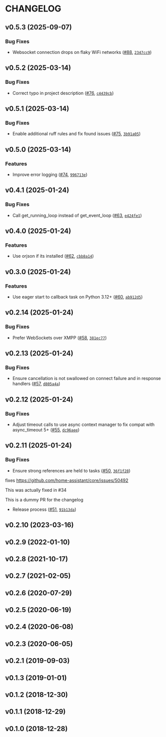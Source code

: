 # CHANGELOG


## v0.5.3 (2025-09-07)

### Bug Fixes

- Websocket connection drops on flaky WiFi networks
  ([#88](https://github.com/Harmony-Libs/aioharmony/pull/88),
  [`2347cc9`](https://github.com/Harmony-Libs/aioharmony/commit/2347cc956d33a4467aa4b96174d477eb114e77e9))


## v0.5.2 (2025-03-14)

### Bug Fixes

- Correct typo in project description ([#76](https://github.com/Harmony-Libs/aioharmony/pull/76),
  [`c4439cb`](https://github.com/Harmony-Libs/aioharmony/commit/c4439cba45230b18baf5ce64fda4851e6af199ca))


## v0.5.1 (2025-03-14)

### Bug Fixes

- Enable additional ruff rules and fix found issues
  ([#75](https://github.com/Harmony-Libs/aioharmony/pull/75),
  [`3b91a05`](https://github.com/Harmony-Libs/aioharmony/commit/3b91a0555d27341572c5a5fc53bffe4428cd16af))


## v0.5.0 (2025-03-14)

### Features

- Improve error logging ([#74](https://github.com/Harmony-Libs/aioharmony/pull/74),
  [`996713e`](https://github.com/Harmony-Libs/aioharmony/commit/996713e1e0df69fc0d8560417c1f9c4d11cab91b))


## v0.4.1 (2025-01-24)

### Bug Fixes

- Call get_running_loop instead of get_event_loop
  ([#63](https://github.com/Harmony-Libs/aioharmony/pull/63),
  [`e424fe1`](https://github.com/Harmony-Libs/aioharmony/commit/e424fe1b93af0b9fc5aa10fcd5d19f98d81f6157))


## v0.4.0 (2025-01-24)

### Features

- Use orjson if its installed ([#62](https://github.com/Harmony-Libs/aioharmony/pull/62),
  [`cbb8a14`](https://github.com/Harmony-Libs/aioharmony/commit/cbb8a146916daca53498c102942223ca72179082))


## v0.3.0 (2025-01-24)

### Features

- Use eager start to callback task on Python 3.12+
  ([#60](https://github.com/Harmony-Libs/aioharmony/pull/60),
  [`ab912d5`](https://github.com/Harmony-Libs/aioharmony/commit/ab912d5d477f3a0488fb0d1bdbb3228d96f60bc7))


## v0.2.14 (2025-01-24)

### Bug Fixes

- Prefer WebSockets over XMPP ([#58](https://github.com/Harmony-Libs/aioharmony/pull/58),
  [`381ec77`](https://github.com/Harmony-Libs/aioharmony/commit/381ec7759c9985d80698b19d99303549a601684a))


## v0.2.13 (2025-01-24)

### Bug Fixes

- Ensure cancellation is not swallowed on connect failure and in response handlers
  ([#57](https://github.com/Harmony-Libs/aioharmony/pull/57),
  [`d805a4a`](https://github.com/Harmony-Libs/aioharmony/commit/d805a4a70b792c84d4ff357518dec22b287225b1))


## v0.2.12 (2025-01-24)

### Bug Fixes

- Adjust timeout calls to use async context manager to fix compat with async_timeout 5+
  ([#55](https://github.com/Harmony-Libs/aioharmony/pull/55),
  [`dc96aee`](https://github.com/Harmony-Libs/aioharmony/commit/dc96aee91061381b3f7fa94ea6c08e410cc09526))


## v0.2.11 (2025-01-24)

### Bug Fixes

- Ensure strong references are held to tasks
  ([#50](https://github.com/Harmony-Libs/aioharmony/pull/50),
  [`36f1f28`](https://github.com/Harmony-Libs/aioharmony/commit/36f1f289431ad3efc26cb9611a091b3b8fbedac5))

fixes https://github.com/home-assistant/core/issues/50492

This was actually fixed in #34

This is a dummy PR for the changelog

- Release process ([#51](https://github.com/Harmony-Libs/aioharmony/pull/51),
  [`91b13da`](https://github.com/Harmony-Libs/aioharmony/commit/91b13dadbb5f8a215ef8b8c95a691b8382920024))


## v0.2.10 (2023-03-16)


## v0.2.9 (2022-01-10)


## v0.2.8 (2021-10-17)


## v0.2.7 (2021-02-05)


## v0.2.6 (2020-07-29)


## v0.2.5 (2020-06-19)


## v0.2.4 (2020-06-08)


## v0.2.3 (2020-06-05)


## v0.2.1 (2019-09-03)


## v0.1.3 (2019-01-01)


## v0.1.2 (2018-12-30)


## v0.1.1 (2018-12-29)


## v0.1.0 (2018-12-28)
